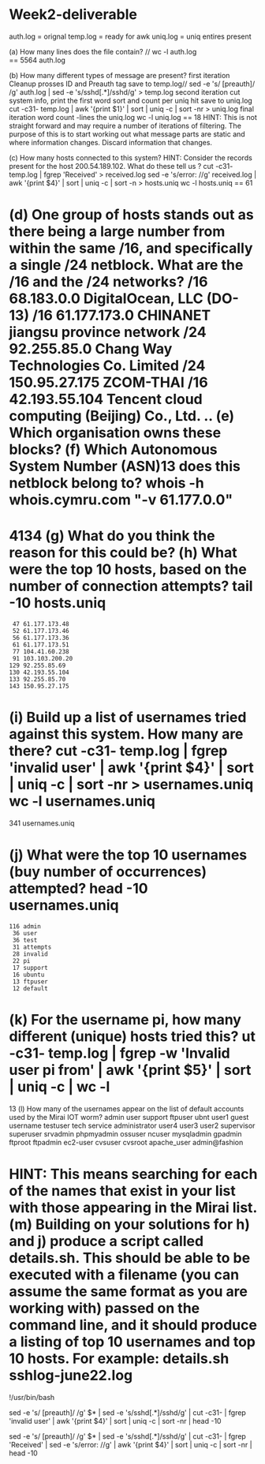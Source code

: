 # Week2-deliverable
auth.log = orignal
temp.log = ready for awk
uniq.log = uniq entires present


(a) How many lines does the file contain? // wc -l auth.log            
== 5564 auth.log


(b) How many different types of message are present?
first iteration
Cleanup prosses ID and Preauth tag save to temp.log//
sed -e  's/ \[preauth]/ /g' auth.log  | sed -e  's/sshd\[.*\]/sshd/g' > temp.log
second iteration
cut system info,  print the first word sort and count per uniq hit save to uniq.log
cut -c31- temp.log | awk '{print $1}' | sort | uniq -c | sort -nr > uniq.log
final iteration
word count -lines the uniq.log
wc -l uniq.log
== 18
HINT: This is not straight forward and may require a number of iterations of filtering. The
purpose of this is to start working out what message parts are static and where information
changes. Discard information that changes.


(c) How many hosts connected to this system?
HINT: Consider the records present for the host 200.54.189.102. What do these tell us ?
cut -c31- temp.log | fgrep 'Received' > received.log
sed -e  's/error: //g' received.log | awk '{print $4}' | sort | uniq -c | sort -n > hosts.uniq
wc -l hosts.uniq
== 61

(d) One group of hosts stands out as there being a large number from within the same /16,
and specifically a single /24 netblock. What are the /16 and the /24 networks?
/16 68.183.0.0 DigitalOcean, LLC (DO-13)
/16 61.177.173.0  CHINANET jiangsu province network
/24 92.255.85.0 Chang Way Technologies Co. Limited
/24 150.95.27.175 ZCOM-THAI
/16 42.193.55.104 Tencent cloud computing (Beijing) Co., Ltd.
..
(e) Which organisation owns these blocks?
(f) Which Autonomous System Number (ASN)13 does this netblock belong to?
whois -h whois.cymru.com "-v 61.177.0.0"
==
4134
(g) What do you think the reason for this could be?
(h) What were the top 10 hosts, based on the number of connection attempts?
tail -10 hosts.uniq 
==
     47 61.177.173.48
     52 61.177.173.46
     56 61.177.173.36
     61 61.177.173.51
     77 104.41.60.238
     91 103.103.200.20
    129 92.255.85.69
    130 42.193.55.104
    133 92.255.85.70
    143 150.95.27.175

(i) Build up a list of usernames tried against this system. How many are there?
cut -c31- temp.log | fgrep 'invalid user' | awk '{print $4}' | sort | uniq -c | sort -nr > usernames.uniq
wc -l usernames.uniq   
== 
341 usernames.uniq


(j) What were the top 10 usernames (buy number of occurrences) attempted?
head -10 usernames.uniq
==
    116 admin
     36 user
     36 test
     31 attempts
     28 invalid
     22 pi
     17 support
     16 ubuntu
     13 ftpuser
     12 default

(k) For the username pi, how many different (unique) hosts tried this?
ut -c31- temp.log | fgrep -w 'Invalid user pi from' | awk '{print $5}' | sort | uniq -c | wc -l
== 
13
(l) How many of the usernames appear on the list of default accounts used by the Mirai IOT
worm?
admin
user
support
ftpuser
ubnt
user1
guest
username
testuser
tech
service
administrator
user4
user3
user2
supervisor
superuser
srvadmin
phpmyadmin
ossuser
ncuser
mysqladmin
gpadmin
ftproot
ftpadmin
ec2-user
cvsuser
cvsroot
apache_user
admin@fashion

HINT: This means searching for each of the names that exist in your list with those appearing in the Mirai list.
(m) Building on your solutions for h) and j) produce a script called details.sh. This should be
able to be executed with a filename (you can assume the same format as you are working
with) passed on the command line, and it should produce a listing of top 10 usernames
and top 10 hosts. For example: details.sh sshlog-june22.log
==
!/usr/bin/bash

sed -e  's/ \[preauth]/ /g' $*  | sed -e  's/sshd\[.*\]/sshd/g' | cut -c31- | fgrep 'invalid user' | awk '{print $4}' | sort | uniq -c | sort -nr | head -10

sed -e  's/ \[preauth]/ /g' $*  | sed -e  's/sshd\[.*\]/sshd/g' | cut -c31- | fgrep 'Received' | sed -e  's/error: //g' | awk '{print $4}' | sort | uniq -c | sort -nr | head -10 
